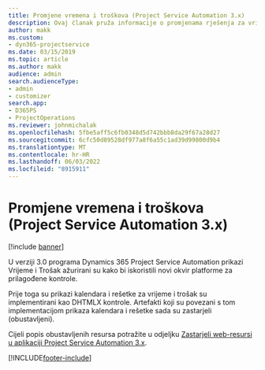 ```yaml
---
title: Promjene vremena i troškova (Project Service Automation 3.x)
description: Ovaj članak pruža informacije o promjenama rješenja za vrijeme i trošak.
author: makk
ms.custom:
- dyn365-projectservice
ms.date: 03/15/2019
ms.topic: article
ms.author: makk
audience: admin
search.audienceType:
- admin
- customizer
search.app:
- D365PS
- ProjectOperations
ms.reviewer: johnmichalak
ms.openlocfilehash: 5fbe5aff5c6fb0348d5d742bbb8da29f67a28d27
ms.sourcegitcommit: 6cfc50d89528df977a8f6a55c1ad39d99800d9b4
ms.translationtype: MT
ms.contentlocale: hr-HR
ms.lasthandoff: 06/03/2022
ms.locfileid: "8915911"
---
```

# <a name="time-and-expense-changes-project-service-automation-3x"></a>Promjene vremena i troškova (Project Service Automation 3.x)

[!include [banner](../../includes/psa-now-project-operations.md)]

U verziji 3.0 programa Dynamics 365 Project Service Automation prikazi Vrijeme i Trošak ažurirani su kako bi iskoristili novi okvir platforme za prilagođene kontrole.

Prije toga su prikazi kalendara i rešetke za vrijeme i trošak su implementirani kao DHTMLX kontrole. Artefakti koji su povezani s tom implementacijom prikaza kalendara i rešetke sada su zastarjeli (obustavljeni).

Cijeli popis obustavljenih resursa potražite u odjeljku [Zastarjeli web-resursi u aplikaciji Project Service Automation 3.x](web-resources-deprecated-v3.x.md).


[!INCLUDE[footer-include](../../includes/footer-banner.md)]
